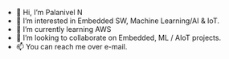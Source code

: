 - 👋 Hi, I’m Palanivel N
- 👀 I’m interested in Embedded SW, Machine Learning/AI & IoT.
- 🌱 I’m currently learning AWS
- 💞️ I’m looking to collaborate on Embedded, ML / AIoT projects.
- 📫 You can reach me over e-mail.

<!---
PalanivelND/PalanivelND is a ✨ special ✨ repository because its `README.md` (this file) appears on your GitHub profile.
You can click the Preview link to take a look at your changes.
--->
